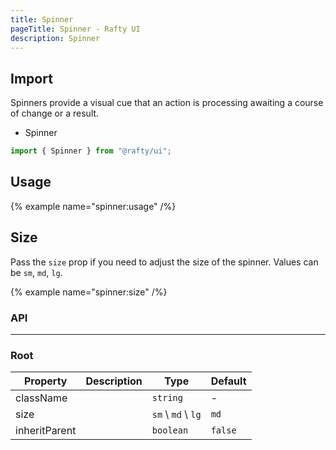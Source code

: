 ```yaml
---
title: Spinner
pageTitle: Spinner - Rafty UI
description: Spinner
---
```


## Import

Spinners provide a visual cue that an action is processing awaiting a course of change or a result.

- Spinner

```jsx
import { Spinner } from "@rafty/ui";
```

## Usage

{% example name="spinner:usage" /%}

## Size

Pass the `size` prop if you need to adjust the size of the spinner. Values can be `sm`, `md`, `lg`.

{% example name="spinner:size" /%}

### API

---

### Root

| Property      | Description | Type               | Default |
| ------------- | ----------- | ------------------ | ------- |
| className     |             | `string`           | -       |
| size          |             | `sm` \ `md` \ `lg` | `md`    |
| inheritParent |             | `boolean`          | `false` |
